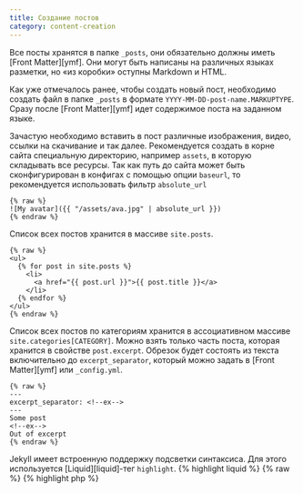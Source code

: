 ```yaml
---
title: Создание постов
category: content-creation
---
```

Все посты хранятся в папке `_posts`, они обязательно должны иметь [Front Matter][ymf]. Они могут быть написаны на различных языках разметки, но «из коробки» оступны Markdown и HTML.

Как уже отмечалось ранее, чтобы создать новый пост, необходимо создать файл в папке `_posts` в формате `YYYY-MM-DD-post-name.MARKUPTYPE`.
Сразу после [Front Matter][ymf] идет содержимое поста на заданном языке.
<!--more-->
Зачастую необходимо вставить в пост различные изображения, видео, ссылки на скачивание и так далее. Рекомендуется создать в корне сайта специальную директорию, например `assets`, в которую складывать все ресурсы. Так как путь до сайта может быть сконфигурирован в конфигах с помощью опции `baseurl`, то рекомендуется использовать фильтр `absolute_url`
```liquid
{% raw %}
![My avatar]({{ "/assets/ava.jpg" | absolute_url }})
{% endraw %}
```

Список всех постов хранится в массиве `site.posts`.
```liquid
{% raw %}
<ul>
  {% for post in site.posts %}
    <li>
      <a href="{{ post.url }}">{{ post.title }}</a>
    </li>
  {% endfor %}
</ul>
{% endraw %}
```

Список всех постов по категориям хранится в ассоциативном массиве `site.categories[CATEGORY]`.
Можно взять только часть поста, которая хранится в свойстве `post.excerpt`. Обрезок будет состоять из текста включительно до `excerpt_separator`, который можно задать в [Front Matter][ymf] или `_config.yml`.

```liquid
{% raw %}
---
excerpt_separator: <!--ex-->
---
Some post
<!--ex-->
Out of excerpt
{% endraw %}
```

Jekyll имеет встроенную поддержку подсветки синтаксиса. Для этого используется [Liquid][liquid]-тег `highlight`.
{% highlight liquid %}
  {% raw %}
{% highlight php %}
<?php

class Number
{
    /**
     * @var int
     */
    public $number;
}
{% endhighlight %}
  {% endraw %}
{% endhighlight %}
Вывод:
{% highlight php %}
<?php

class Number
{
    /**
     * @var int
     */
    public $number;
}
{% endhighlight %}

Отложенные посты хранятся в `_drafts`, по сути - это посты без даты. Чтобы посмотреть как сайт будет выглядеть с этими постами можно использовать опцию `--drafts` при сборке.

[ymf]: {{ site.baseurl }}/content-creation/front-matter/
[liquid]: https://github.com/Shopify/liquid/wiki/Liquid-for-Designers
